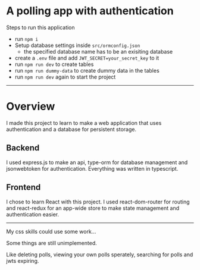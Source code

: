 # A polling app with authentication

Steps to run this application

- run `npm i`
- Setup database settings inside `src/ormconfig.json` 
    - the specified database name has to be an exisiting database
- create a `.env` file and add `JWT_SECRET=your_secret_key` to it
- run `npm run dev` to create tables 
- run `npm run dummy-data` to create dummy data in the tables
- run `npm run dev` again to start the project

---
# Overview
I made this project to learn to make a web application that uses authentication and a database for persistent storage.

## Backend
I used express.js to make an api, type-orm for database management and jsonwebtoken for authentication. Everything was written in typescript.

## Frontend
I chose to learn React with this project. I used react-dom-router for routing and react-redux for an app-wide store to make state management and authentication easier. 



---
My css skills could use some work...

Some things are still unimplemented.

Like deleting polls, viewing your own polls sperately, searching for polls and jwts expiring.
